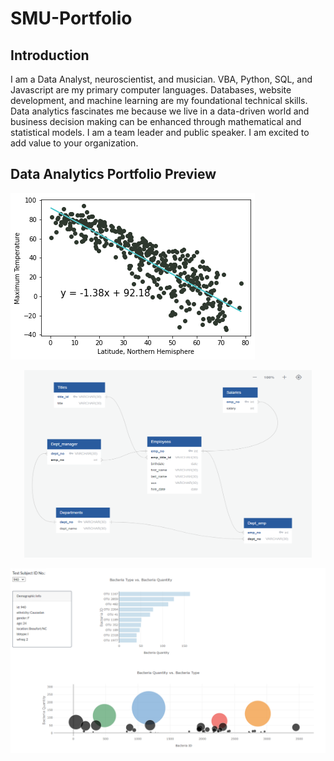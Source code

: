 # SMU-Portfolio

## Introduction

<p> I am a Data Analyst, neuroscientist, and musician. VBA, Python, SQL, and Javascript are my primary computer languages. Databases, website development, and machine learning are my foundational technical skills. Data analytics fascinates me because we live in a data-driven world and business decision making can be enhanced through mathematical and statistical models. I am a team leader and public speaker. I am excited to add value to your organization. </p>

## Data Analytics Portfolio Preview

![Alt text](API1.png?raw=true "Title")

<p align="center">
  <img width="460" height="300" src="erd1.png">
</p>

![Alt text](plotly1.png?raw=true "Title")
